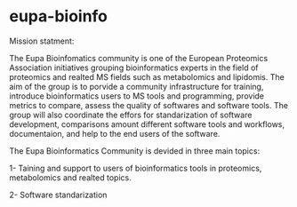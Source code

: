 # eupa-bioinfo

Mission statment: 

The Eupa Bioinfomatics community is one of the European Proteomics Association initiatives grouping bioinformatics experts in the field of proteomics and realted MS fields such as metabolomics and lipidomis. The aim of the group is to porvide a community infrastructure for training, introduce bioinformatics users to MS tools and programming, provide metrics to compare, assess the quality of softwares and software tools. The group will also coordinate the effors for standarization of software development, comparisons amount different software tools and workflows, documentaion, and help to the end users of the software.

The Eupa Bioinformatics Community is devided in three main topics:

 1- Taining and support to users of bioinformatics tools in proteomics, metabolomics and realted topics. 
 
 2- Software standarization  



